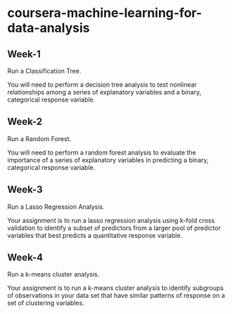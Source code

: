 # coursera-machine-learning-for-data-analysis

## Week-1
Run a Classification Tree.

You will need to perform a decision tree analysis to test nonlinear relationships among a series of explanatory variables and a binary, categorical response variable.

## Week-2
Run a Random Forest. 

You will need to perform a random forest analysis to evaluate the importance of a series of explanatory variables in predicting a binary, categorical response variable.

## Week-3
Run a Lasso Regression Analysis.

Your assignment is to run a lasso regression analysis using k-fold cross validation to identify a subset of predictors from a larger pool of predictor variables that best predicts a quantitative response variable. 

## Week-4
Run a k-means cluster analysis.

Your assignment is to run a k-means cluster analysis to identify subgroups of observations in your data set that have similar patterns of response on a set of clustering variables. 
